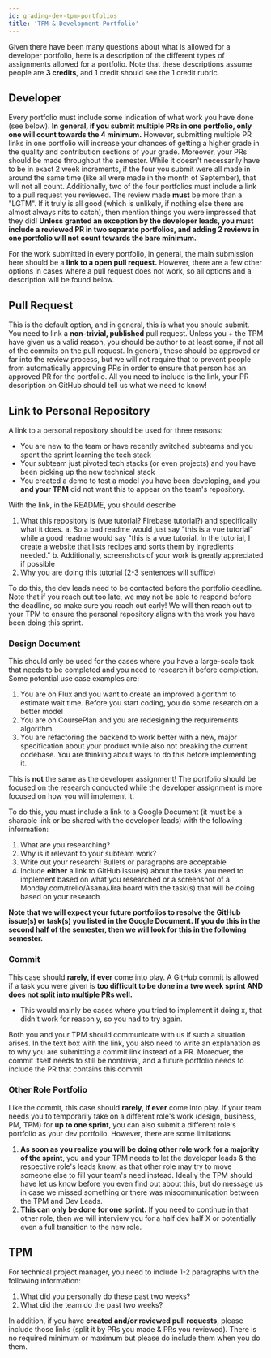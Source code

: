 ```yaml
---
id: grading-dev-tpm-portfolios
title: 'TPM & Development Portfolio'
---
```


Given there have been many questions about what is allowed for a developer portfolio, here is a description of the different types of assignments allowed for a portfolio. Note that these descriptions assume people are **3 credits**, and 1 credit should see the 1 credit rubric.

## Developer

Every portfolio must include some indication of what work you have done (see below). **In general, if you submit multiple PRs in one portfolio, only one will count towards the 4 minimum.** However, submitting multiple PR links in one portfolio will increase your chances of getting a higher grade in the quality and contribution sections of your grade. Moreover, your PRs should be made throughout the semester. While it doesn't necessarily have to be in exact 2 week increments, if the four you submit were all made in around the same time (like all were made in the month of September), that will not all count.
Additionally, two of the four portfolios must include a link to a pull request you reviewed. The review made **must** be more than a "LGTM". If it truly is all good (which is unlikely, if nothing else there are almost always nits to catch), then mention things you were impressed that they did! **Unless granted an exception by the developer leads, you must include a reviewed PR in two separate portfolios, and adding 2 reviews in one portfolio will not count towards the bare minimum.**

For the work submitted in every portfolio, in general, the main submission here should be a **link to a open pull request.** However, there are a few other options in cases where a pull request does not work, so all options and a description will be found below.

## Pull Request

This is the default option, and in general, this is what you should submit. You need to link a **non-trivial, published** pull request. Unless you + the TPM have given us a valid reason, you should be author to at least some, if not all of the commits on the pull request. In general, these should be approved or far into the review process, but we will not require that to prevent people from automatically approving PRs in order to ensure that person has an approved PR for the portfolio. All you need to include is the link, your PR description on GitHub should tell us what we need to know!

## Link to Personal Repository

A link to a personal repository should be used for three reasons:

- You are new to the team or have recently switched subteams and you spent the sprint learning the tech stack
- Your subteam just pivoted tech stacks (or even projects) and you have been picking up the new technical stack
- You created a demo to test a model you have been developing, and you **and your TPM** did not want this to appear on the team's repository.

With the link, in the README, you should describe

1. What this repository is (vue tutorial? Firebase tutorial?) and specifically what it does.
   a. So a bad readme would just say "this is a vue tutorial" while a good readme would say "this is a vue tutorial. In the tutorial, I create a website that lists recipes and sorts them by ingredients needed."
   b. Additionally, screenshots of your work is greatly appreciated if possible
2. Why you are doing this tutorial (2-3 sentences will suffice)

To do this, the dev leads need to be contacted before the portfolio deadline. Note that if you reach out too late, we may not be able to respond before the deadline, so make sure you reach out early! We will then reach out to your TPM to ensure the personal repository aligns with the work you have been doing this sprint.

### Design Document

This should only be used for the cases where you have a large-scale task that needs to be completed and you need to research it before completion. Some potential use case examples are:

1. You are on Flux and you want to create an improved algorithm to estimate wait time. Before you start coding, you do some research on a better model
2. You are on CoursePlan and you are redesigning the requirements algorithm.
3. You are refactoring the backend to work better with a new, major specification about your product while also not breaking the current codebase. You are thinking about ways to do this before implementing it.

This is **not** the same as the developer assignment! The portfolio should be focused on the research conducted while the developer assignment is more focused on how you will implement it.

To do this, you must include a link to a Google Document (it must be a sharable link or be shared with the developer leads) with the following information:

1. What are you researching?
2. Why is it relevant to your subteam work?
3. Write out your research! Bullets or paragraphs are acceptable
4. Include **either** a link to GitHub issue(s) about the tasks you need to implement based on what you researched or a screenshot of a Monday.com/trello/Asana/Jira board with the task(s) that will be doing based on your research

**Note that we will expect your future portfolios to resolve the GitHub issue(s) or task(s) you listed in the Google Document. If you do this in the second half of the semester, then we will look for this in the following semester.**

### Commit

This case should **rarely, if ever** come into play. A GitHub commit is allowed if a task you were given is **too difficult to be done in a two week sprint AND does not split into multiple PRs well.**

- This would mainly be cases where you tried to implement it doing x, that didn't work for reason y, so you had to try again.

Both you and your TPM should communicate with us if such a situation arises. In the text box with the link, you also need to write an explanation as to why you are submitting a commit link instead of a PR. Moreover, the commit itself needs to still be nontrivial, and a future portfolio needs to include the PR that contains this commit

### Other Role Portfolio

Like the commit, this case should **rarely, if ever** come into play. If your team needs you to temporarily take on a different role's work (design, business, PM, TPM) for **up to one sprint**, you can also submit a different role's portfolio as your dev portfolio. However, there are some limitations

1. **As soon as you realize you will be doing other role work for a majority of the sprint**, you and your TPM needs to let the developer leads & the respective role's leads know, as that other role may try to move someone else to fill your team's need instead. Ideally the TPM should have let us know before you even find out about this, but do message us in case we missed something or there was miscommunication between the TPM and Dev Leads.
2. **This can only be done for one sprint.** If you need to continue in that other role, then we will interview you for a half dev half X or potentially even a full transition to the new role.

## TPM

For technical project manager, you need to include 1-2 paragraphs with the following information:

1. What did you personally do these past two weeks?
2. What did the team do the past two weeks?

In addition, if you have **created and/or reviewed pull requests**, please include those links (split it by PRs you made & PRs you reviewed). There is no required minimum or maximum but please do include them when you do them.
